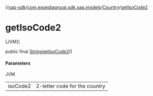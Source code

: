 //[xap-sdk](../../../index.md)/[com.expediagroup.sdk.xap.models](../index.md)/[Country](index.md)/[getIsoCode2](get-iso-code2.md)

# getIsoCode2

[JVM]\

public final [String](https://docs.oracle.com/javase/8/docs/api/java/lang/String.html)[getIsoCode2](get-iso-code2.md)()

#### Parameters

JVM

| | |
|---|---|
| isoCode2 | 2-letter code for the country |
